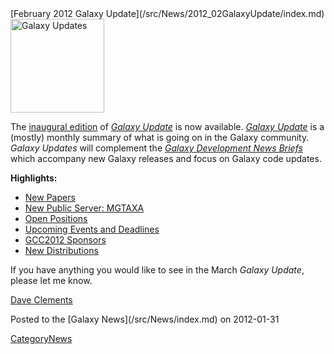 <div class='newsItemHeader'>[February 2012 Galaxy Update](/src/News/2012_02GalaxyUpdate/index.md)</div>

<div class='right'><a href='/src/GalaxyUpdates/2012_02/index.md'><img src="/src/Images/Logos/GalaxyUpdate200.png" alt="Galaxy Updates" width=150 /></a></div>

The [inaugural edition](/src/GalaxyUpdates/2012_02/index.md) of *[Galaxy Update](/src/GalaxyUpdates/index.md)* is now available.  *[Galaxy Update](/src/GalaxyUpdates/index.md)* is a (mostly) monthly summary of what is going on in the Galaxy community.  *Galaxy Updates* will complement the *[Galaxy Development News Briefs](/src/DevNewsBriefs/index.md)* which accompany new Galaxy releases and focus on Galaxy code updates.

**Highlights:**

* [New Papers](/src/GalaxyUpdates/2012_02/index.md#new-papers)
* [New Public Server: MGTAXA](/src/GalaxyUpdates/2012_02/index.md#new-public-server-mgtaxa)
* [Open Positions](/src/GalaxyUpdates/2012_02/index.md#whos-hiring)
* [Upcoming Events and Deadlines](/src/GalaxyUpdates/2012_02/index.md#upcoming-events-and-deadlines)
* [GCC2012 Sponsors](/src/GalaxyUpdates/2012_02/index.md#gcc2012-sponsors)
* [New Distributions](/src/GalaxyUpdates/2012_02/index.md#new-distributions)

If you have anything you would like to see in the March *Galaxy Update*, please let me know.

[Dave Clements](/src/DaveClements/index.md)

<div class='newsItemFooter'>Posted to the [Galaxy News](/src/News/index.md) on 2012-01-31</div>

[CategoryNews](/src/CategoryNews/index.md)
